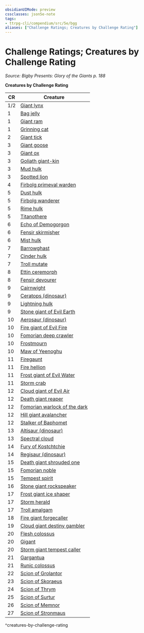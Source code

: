```yaml
---
obsidianUIMode: preview
cssclasses: json5e-note
tags:
- ttrpg-cli/compendium/src/5e/bgg
aliases: ["Challenge Ratings; Creatures by Challenge Rating"]
---
```

# Challenge Ratings; Creatures by Challenge Rating
*Source: Bigby Presents: Glory of the Giants p. 188* 

**Creatures by Challenge Rating**

| CR | Creature |
|----|----------|
| 1/2 | [Giant lynx](2-Mechanics/CLI/bestiary/fey/giant-lynx-bgg.md) |
| 1 | [Bag jelly](2-Mechanics/CLI/bestiary/ooze/bag-jelly-bgg.md) |
| 1 | [Giant ram](2-Mechanics/CLI/bestiary/fey/giant-ram-bgg.md) |
| 1 | [Grinning cat](2-Mechanics/CLI/bestiary/fey/grinning-cat-bgg.md) |
| 2 | [Giant tick](2-Mechanics/CLI/bestiary/monstrosity/giant-tick-bgg.md) |
| 3 | [Giant goose](2-Mechanics/CLI/bestiary/fey/giant-goose-bgg.md) |
| 3 | [Giant ox](2-Mechanics/CLI/bestiary/fey/giant-ox-bgg.md) |
| 3 | [Goliath giant-kin](2-Mechanics/CLI/bestiary/humanoid/goliath-giant-kin-bgg.md) |
| 3 | [Mud hulk](2-Mechanics/CLI/bestiary/elemental/mud-hulk-bgg.md) |
| 3 | [Spotted lion](2-Mechanics/CLI/bestiary/beast/spotted-lion-bgg.md) |
| 4 | [Firbolg primeval warden](2-Mechanics/CLI/bestiary/humanoid/firbolg-primeval-warden-bgg.md) |
| 5 | [Dust hulk](2-Mechanics/CLI/bestiary/elemental/dust-hulk-bgg.md) |
| 5 | [Firbolg wanderer](2-Mechanics/CLI/bestiary/humanoid/firbolg-wanderer-bgg.md) |
| 5 | [Rime hulk](2-Mechanics/CLI/bestiary/elemental/rime-hulk-bgg.md) |
| 5 | [Titanothere](2-Mechanics/CLI/bestiary/beast/titanothere-bgg.md) |
| 6 | [Echo of Demogorgon](2-Mechanics/CLI/bestiary/fiend/echo-of-demogorgon-bgg.md) |
| 6 | [Fensir skirmisher](2-Mechanics/CLI/bestiary/giant/fensir-skirmisher-bgg.md) |
| 6 | [Mist hulk](2-Mechanics/CLI/bestiary/elemental/mist-hulk-bgg.md) |
| 7 | [Barrowghast](2-Mechanics/CLI/bestiary/undead/barrowghast-bgg.md) |
| 7 | [Cinder hulk](2-Mechanics/CLI/bestiary/elemental/cinder-hulk-bgg.md) |
| 7 | [Troll mutate](2-Mechanics/CLI/bestiary/giant/troll-mutate-bgg.md) |
| 8 | [Ettin ceremorph](2-Mechanics/CLI/bestiary/aberration/ettin-ceremorph-bgg.md) |
| 8 | [Fensir devourer](2-Mechanics/CLI/bestiary/celestial/fensir-devourer-bgg.md) |
| 9 | [Cairnwight](2-Mechanics/CLI/bestiary/undead/cairnwight-bgg.md) |
| 9 | [Ceratops (dinosaur)](2-Mechanics/CLI/bestiary/monstrosity/ceratops-bgg.md) |
| 9 | [Lightning hulk](2-Mechanics/CLI/bestiary/elemental/lightning-hulk-bgg.md) |
| 9 | [Stone giant of Evil Earth](2-Mechanics/CLI/bestiary/giant/stone-giant-of-evil-earth-bgg.md) |
| 10 | [Aerosaur (dinosaur)](2-Mechanics/CLI/bestiary/monstrosity/aerosaur-bgg.md) |
| 10 | [Fire giant of Evil Fire](2-Mechanics/CLI/bestiary/giant/fire-giant-of-evil-fire-bgg.md) |
| 10 | [Fomorian deep crawler](2-Mechanics/CLI/bestiary/giant/fomorian-deep-crawler-bgg.md) |
| 10 | [Frostmourn](2-Mechanics/CLI/bestiary/undead/frostmourn-bgg.md) |
| 10 | [Maw of Yeenoghu](2-Mechanics/CLI/bestiary/fiend/maw-of-yeenoghu-bgg.md) |
| 11 | [Firegaunt](2-Mechanics/CLI/bestiary/undead/firegaunt-bgg.md) |
| 11 | [Fire hellion](2-Mechanics/CLI/bestiary/fiend/fire-hellion-bgg.md) |
| 11 | [Frost giant of Evil Water](2-Mechanics/CLI/bestiary/giant/frost-giant-of-evil-water-bgg.md) |
| 11 | [Storm crab](2-Mechanics/CLI/bestiary/monstrosity/storm-crab-bgg.md) |
| 12 | [Cloud giant of Evil Air](2-Mechanics/CLI/bestiary/giant/cloud-giant-of-evil-air-bgg.md) |
| 12 | [Death giant reaper](2-Mechanics/CLI/bestiary/giant/death-giant-reaper-bgg.md) |
| 12 | [Fomorian warlock of the dark](2-Mechanics/CLI/bestiary/giant/fomorian-warlock-of-the-dark-bgg.md) |
| 12 | [Hill giant avalancher](2-Mechanics/CLI/bestiary/giant/hill-giant-avalancher-bgg.md) |
| 12 | [Stalker of Baphomet](2-Mechanics/CLI/bestiary/fiend/stalker-of-baphomet-bgg.md) |
| 13 | [Altisaur (dinosaur)](2-Mechanics/CLI/bestiary/monstrosity/altisaur-bgg.md) |
| 13 | [Spectral cloud](2-Mechanics/CLI/bestiary/undead/spectral-cloud-bgg.md) |
| 14 | [Fury of Kostchtchie](2-Mechanics/CLI/bestiary/fiend/fury-of-kostchtchie-bgg.md) |
| 14 | [Regisaur (dinosaur)](2-Mechanics/CLI/bestiary/monstrosity/regisaur-bgg.md) |
| 15 | [Death giant shrouded one](2-Mechanics/CLI/bestiary/giant/death-giant-shrouded-one-bgg.md) |
| 15 | [Fomorian noble](2-Mechanics/CLI/bestiary/giant/fomorian-noble-bgg.md) |
| 15 | [Tempest spirit](2-Mechanics/CLI/bestiary/undead/tempest-spirit-bgg.md) |
| 16 | [Stone giant rockspeaker](2-Mechanics/CLI/bestiary/giant/stone-giant-rockspeaker-bgg.md) |
| 17 | [Frost giant ice shaper](2-Mechanics/CLI/bestiary/giant/frost-giant-ice-shaper-bgg.md) |
| 17 | [Storm herald](2-Mechanics/CLI/bestiary/aberration/storm-herald-bgg.md) |
| 17 | [Troll amalgam](2-Mechanics/CLI/bestiary/giant/troll-amalgam-bgg.md) |
| 18 | [Fire giant forgecaller](2-Mechanics/CLI/bestiary/giant/fire-giant-forgecaller-bgg.md) |
| 19 | [Cloud giant destiny gambler](2-Mechanics/CLI/bestiary/giant/cloud-giant-destiny-gambler-bgg.md) |
| 20 | [Flesh colossus](2-Mechanics/CLI/bestiary/construct/flesh-colossus-bgg.md) |
| 20 | [Gigant](2-Mechanics/CLI/bestiary/monstrosity/gigant-bgg.md) |
| 20 | [Storm giant tempest caller](2-Mechanics/CLI/bestiary/giant/storm-giant-tempest-caller-bgg.md) |
| 21 | [Gargantua](2-Mechanics/CLI/bestiary/aberration/gargantua-bgg.md) |
| 21 | [Runic colossus](2-Mechanics/CLI/bestiary/construct/runic-colossus-bgg.md) |
| 22 | [Scion of Grolantor](2-Mechanics/CLI/bestiary/giant/scion-of-grolantor-bgg.md) |
| 23 | [Scion of Skoraeus](2-Mechanics/CLI/bestiary/giant/scion-of-skoraeus-bgg.md) |
| 24 | [Scion of Thrym](2-Mechanics/CLI/bestiary/giant/scion-of-thrym-bgg.md) |
| 25 | [Scion of Surtur](2-Mechanics/CLI/bestiary/giant/scion-of-surtur-bgg.md) |
| 26 | [Scion of Memnor](2-Mechanics/CLI/bestiary/giant/scion-of-memnor-bgg.md) |
| 27 | [Scion of Stronmaus](2-Mechanics/CLI/bestiary/giant/scion-of-stronmaus-bgg.md) |
^creatures-by-challenge-rating